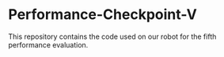 # Performance-Checkpoint-V
This repository contains the code used on our robot for the fifth performance evaluation.
